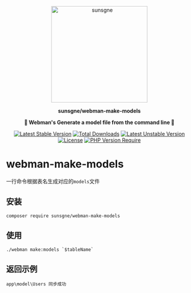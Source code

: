 <div align="center" style="border-radius: 50px">
    <img width="260px"  src="https://cdn.nine1120.cn/logo-i.png" alt="sunsgne">
</div>

**<p align="center">sunsgne/webman-make-models</p>**

**<p align="center">🐬 Webman's Generate a model file from the command line 🐬</p>**

<div align="center">

[![Latest Stable Version](http://poser.pugx.org/sunsgne/webman-make-models/v)](https://packagist.org/packages/sunsgne/webman-make-models)
[![Total Downloads](http://poser.pugx.org/sunsgne/webman-make-models/downloads)](https://packagist.org/packages/sunsgne/webman-make-models)
[![Latest Unstable Version](http://poser.pugx.org/sunsgne/webman-make-models/v/unstable)](https://packagist.org/packages/sunsgne/webman-make-models)
[![License](http://poser.pugx.org/sunsgne/webman-make-models/license)](https://packagist.org/packages/sunsgne/webman-make-models)
[![PHP Version Require](http://poser.pugx.org/sunsgne/webman-make-models/require/php)](https://packagist.org/packages/sunsgne/webman-make-models)

</div>

# webman-make-models

一行命令根据表名生成对应的`models`文件

## 安装
```shell
composer require sunsgne/webman-make-models
```

## 使用
```shell
./webman make:models `$tableName`
```

## 返回示例
```shell
app\model\Users 同步成功
```